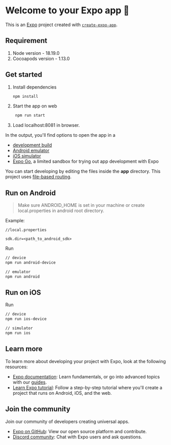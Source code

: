 # Welcome to your Expo app 👋

This is an [Expo](https://expo.dev) project created with [`create-expo-app`](https://www.npmjs.com/package/create-expo-app).

## Requirement
1. Node version - 18.19.0
2. Cocoapods version - 1.13.0

## Get started

1. Install dependencies

   ```bash
   npm install
   ```

2. Start the app on web

   ```bash
    npm run start
   ```

3. Load localhost:8081 in browser.

In the output, you'll find options to open the app in a

- [development build](https://docs.expo.dev/develop/development-builds/introduction/)
- [Android emulator](https://docs.expo.dev/workflow/android-studio-emulator/)
- [iOS simulator](https://docs.expo.dev/workflow/ios-simulator/)
- [Expo Go](https://expo.dev/go), a limited sandbox for trying out app development with Expo

You can start developing by editing the files inside the **app** directory. This project uses [file-based routing](https://docs.expo.dev/router/introduction).

## Run on Android

> Make sure ANDROID_HOME is set in your machine or create local.properties in android root directory.

Example:

```
//local.properties

sdk.dir=<path_to_android_sdk>
```

Run

```bash
// device
npm run android-device

// emulator
npm run android
```

## Run on iOS

Run

```bash
// device
npm run ios-device

// simulator
npm run ios
```

## Learn more

To learn more about developing your project with Expo, look at the following resources:

- [Expo documentation](https://docs.expo.dev/): Learn fundamentals, or go into advanced topics with our [guides](https://docs.expo.dev/guides).
- [Learn Expo tutorial](https://docs.expo.dev/tutorial/introduction/): Follow a step-by-step tutorial where you'll create a project that runs on Android, iOS, and the web.

## Join the community

Join our community of developers creating universal apps.

- [Expo on GitHub](https://github.com/expo/expo): View our open source platform and contribute.
- [Discord community](https://chat.expo.dev): Chat with Expo users and ask questions.
